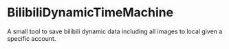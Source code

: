 # BilibiliDynamicTimeMachine
A small tool to save bilibili dynamic data including all images to local given a specific account.
